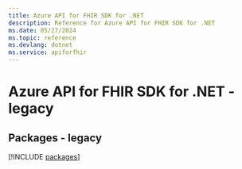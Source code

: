 ```yaml
---
title: Azure API for FHIR SDK for .NET
description: Reference for Azure API for FHIR SDK for .NET
ms.date: 05/27/2024
ms.topic: reference
ms.devlang: dotnet
ms.service: apiforfhir
---
```

# Azure API for FHIR SDK for .NET - legacy
## Packages - legacy
[!INCLUDE [packages](api-for-fhir-index.md)]